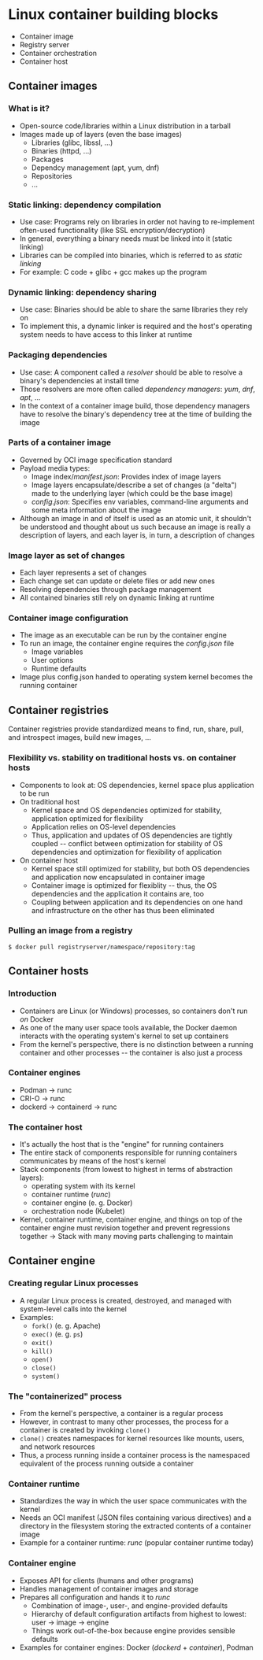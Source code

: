 # Linux container building blocks

* Container image
* Registry server
* Container orchestration
* Container host

## Container images

### What is it?
* Open-source code/libraries within a Linux distribution in a tarball
* Images made up of layers (even the base images)
    * Libraries (glibc, libssl, ...)
    * Binaries (httpd, ...)
    * Packages
    * Dependcy management (apt, yum, dnf)
    * Repositories
    * ...

### Static linking: dependency compilation
* Use case: Programs rely on libraries in order not having to re-implement often-used functionality (like SSL encryption/decryption)
* In general, everything a binary needs must be linked into it (static linking)
* Libraries can be compiled into binaries, which is referred to as _static linking_
* For example: C code + glibc + gcc makes up the program

### Dynamic linking: dependency sharing
* Use case: Binaries should be able to share the same libraries they rely on
* To implement this, a dynamic linker is required and the host's operating system needs to have access to this linker at runtime

### Packaging dependencies
* Use case: A component called a _resolver_ should be able to resolve a binary's dependencies at install time
* Those resolvers are more often called _dependency managers_: _yum_, _dnf_, _apt_, ...
* In the context of a container image build, those dependency managers have to resolve the binary's dependency tree at the time of building the image

### Parts of a container image
* Governed by OCI image specification standard
* Payload media types:
    * Image index/_manifest.json_: Provides index of image layers
    * Image layers encapsulate/describe a set of changes (a "delta") made to the underlying layer (which could be the base image)
    * _config.json_: Specifies env variables, command-line arguments and some meta information about the image
* Although an image in and of itself is used as an atomic unit, it shouldn't be understood and thought about us such because an image is really a description of layers, and each layer is, in turn, a description of changes

### Image layer as set of changes
* Each layer represents a set of changes
* Each change set can update or delete files or add new ones
* Resolving dependencies through package management
* All contained binaries still rely on dynamic linking at runtime

### Container image configuration
* The image as an executable can be run by the container engine
* To run an image, the container engine requires the _config.json_ file
    * Image variables
    * User options
    * Runtime defaults
* Image plus config.json handed to operating system kernel becomes the running container

## Container registries
 Container registries provide standardized means to find, run, share, pull, and introspect images, build new images, ...

### Flexibility vs. stability on traditional hosts vs. on container hosts
* Components to look at: OS dependencies, kernel space plus application to be run
* On traditional host
    * Kernel space and OS dependencies optimized for stability, application optimized for flexibility
    * Application relies on OS-level dependencies
    * Thus, application and updates of OS dependencies are tightly coupled -- conflict between optimization for stability of OS dependencies and optimization for flexibility of application
* On container host
    * Kernel space still optimized for stability, but both OS dependencies and application now encapsulated in container image
    * Container image is optimized for flexiblity -- thus, the OS dependencies and the application it contains are, too
    * Coupling between application and its dependencies on one hand and infrastructure on the other has thus been eliminated

### Pulling an image from a registry

```
$ docker pull registryserver/namespace/repository:tag
```
 
## Container hosts

### Introduction
* Containers are Linux (or Windows) processes, so containers don't run _on_ Docker
* As one of the many user space tools available, the Docker daemon interacts with the operating system's kernel to set up containers
* From the kernel's perspective, there is no distinction between a running container and other processes -- the container is also just a process

### Container engines
* Podman -> runc
* CRI-O -> runc
* dockerd -> containerd -> runc

### The container host 
* It's actually the host that is the "engine" for running containers
* The entire stack of components responsible for running containers communicates by means of the host's kernel
* Stack components (from lowest to highest in terms of abstraction layers):
    * operating system with its kernel
    * container runtime (_runc_)
    * container engine (e. g. Docker)
    * orchestration node (Kubelet)
* Kernel, container runtime, container engine, and things on top of the container engine must revision together and prevent regressions together -> Stack with many moving parts challenging to maintain

## Container engine

### Creating regular Linux processes
* A regular Linux process is created, destroyed, and managed with system-level calls into the kernel
* Examples:
    * `fork()` (e. g. Apache)
    * `exec()` (e. g. `ps`)
    * `exit()`
    * `kill()`
    * `open()`
    * `close()`
    * `system()`

### The "containerized" process
* From the kernel's perspective, a container is a regular process
* However, in contrast to many other processes, the process for a container is created by invoking `clone()`
* `clone()` creates namespaces for kernel resources like mounts, users, and network resources
* Thus, a process running inside a container process is the namespaced equivalent of the process running outside a container

### Container runtime
* Standardizes the way in which the user space communicates with the kernel
* Needs an OCI manifest (JSON files containing various directives) and a directory in the filesystem storing the extracted contents of a container image
* Example for a container runtime: _runc_ (popular container runtime today)

### Container engine
* Exposes API for clients (humans and other programs)
* Handles management of container images and storage
* Prepares all configuration and hands it to _runc_
    * Combination of image-, user-, and engine-provided defaults
    * Hierarchy of default configuration artifacts from highest to lowest: user -> image -> engine
    * Things work out-of-the-box because engine provides sensible defaults
* Examples for container engines: Docker (_dockerd_ + _container_), Podman


